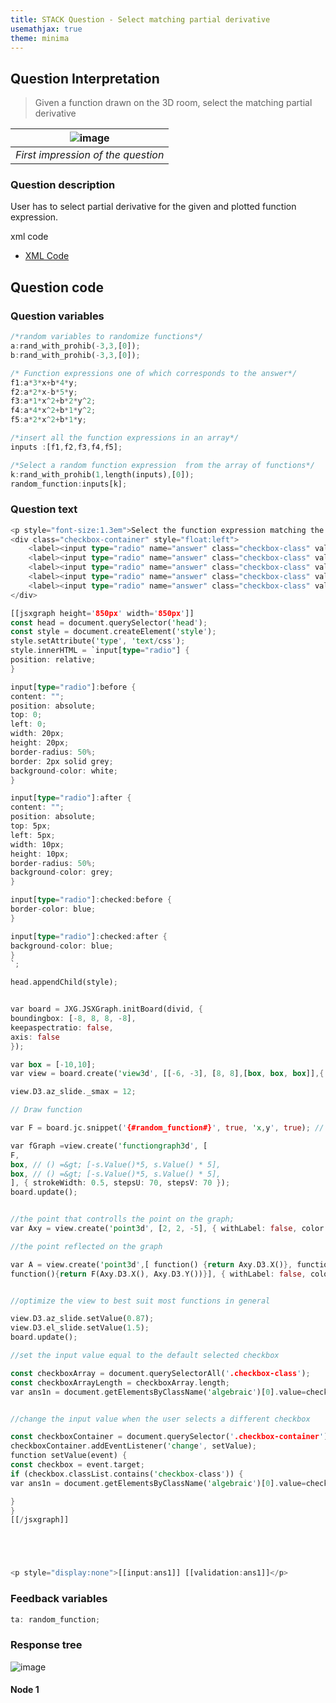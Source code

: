 ```yaml
---
title: STACK Question - Select matching partial derivative
usemathjax: true
theme: minima
---
```


## Question Interpretation

> Given a function drawn on the 3D room, select the matching partial derivative

| ![image](https://user-images.githubusercontent.com/43517080/211090094-c650cfde-c43b-4fce-b678-20c316ee8931.png) |
|:--:|
| *First impression of the question* |

### Question description
User has to select partial derivative for the given and plotted function expression.


xml code 
- [XML Code](XML/question-select-matching-partial-derivative.xml) 


## Question code

### Question variables

```rust
/*random variables to randomize functions*/
a:rand_with_prohib(-3,3,[0]);
b:rand_with_prohib(-3,3,[0]);

/* Function expressions one of which corresponds to the answer*/
f1:a*3*x+b*4*y;
f2:a*2*x-b*5*y;
f3:a*1*x^2+b*2*y^2;
f4:a*4*x^2+b*1*y^2;
f5:a*2*x^2+b*1*y;

/*insert all the function expressions in an array*/
inputs :[f1,f2,f3,f4,f5];

/*Select a random function expression  from the array of functions*/
k:rand_with_prohib(1,length(inputs),[0]);
random_function:inputs[k];


```
### Question text

```rust
<p style="font-size:1.3em">Select the function expression matching the function on the graph</p>
<div class="checkbox-container" style="float:left">
    <label><input type="radio" name="answer" class="checkbox-class" value="{#inputs[1]#}" id="A">\[ {#inputs[1]#}\]</label><br>
    <label><input type="radio" name="answer" class="checkbox-class" value="{#inputs[2]#}" id="B">\[ {#inputs[2]#}\]</label><br>
    <label><input type="radio" name="answer" class="checkbox-class" value="{#inputs[3]#}" id="C">\[ {#inputs[3]#}\]</label><br>
    <label><input type="radio" name="answer" class="checkbox-class" value="{#inputs[4]#}" id="C">\[ {#inputs[4]#}\]</label><br>
    <label><input type="radio" name="answer" class="checkbox-class" value="{#inputs[5]#}" id="C" checked="checked">\[ None\: of\: the\: above\]</label><br>
</div>

[[jsxgraph height='850px' width='850px']]
const head = document.querySelector('head');
const style = document.createElement('style');
style.setAttribute('type', 'text/css');
style.innerHTML = `input[type="radio"] {
position: relative;
}

input[type="radio"]:before {
content: "";
position: absolute;
top: 0;
left: 0;
width: 20px;
height: 20px;
border-radius: 50%;
border: 2px solid grey;
background-color: white;
}

input[type="radio"]:after {
content: "";
position: absolute;
top: 5px;
left: 5px;
width: 10px;
height: 10px;
border-radius: 50%;
background-color: grey;
}

input[type="radio"]:checked:before {
border-color: blue;
}

input[type="radio"]:checked:after {
background-color: blue;
}
`;

head.appendChild(style);


var board = JXG.JSXGraph.initBoard(divid, {
boundingbox: [-8, 8, 8, -8],
keepaspectratio: false,
axis: false
});

var box = [-10,10];
var view = board.create('view3d', [[-6, -3], [8, 8],[box, box, box]],{ xPlaneRear: {visible: false}, yPlaneRear: {visible:false}});

view.D3.az_slide._smax = 12;

// Draw function

var F = board.jc.snippet('{#random_function#}', true, 'x,y', true); // JessieCode parsing

var fGraph =view.create('functiongraph3d', [
F,
box, // () =&gt; [-s.Value()*5, s.Value() * 5],
box, // () =&gt; [-s.Value()*5, s.Value() * 5],
], { strokeWidth: 0.5, stepsU: 70, stepsV: 70 });
board.update();


//the point that controlls the point on the graph;
var Axy = view.create('point3d', [2, 2, -5], { withLabel: false, color:'gray',strokeWidth:5 });

//the point reflected on the graph

var A = view.create('point3d',[ function() {return Axy.D3.X()}, function(){return Axy.D3.Y()},
function(){return F(Axy.D3.X(), Axy.D3.Y())}], { withLabel: false, color:'red' });


//optimize the view to best suit most functions in general

view.D3.az_slide.setValue(0.87);
view.D3.el_slide.setValue(1.5);
board.update();

//set the input value equal to the default selected checkbox

const checkboxArray = document.querySelectorAll('.checkbox-class');
const checkboxArrayLength = checkboxArray.length;
var ans1n = document.getElementsByClassName('algebraic')[0].value=checkboxArray[checkboxArrayLength-1].value;


//change the input value when the user selects a different checkbox

const checkboxContainer = document.querySelector('.checkbox-container');
checkboxContainer.addEventListener('change', setValue);
function setValue(event) {
const checkbox = event.target;
if (checkbox.classList.contains('checkbox-class')) {
var ans1n = document.getElementsByClassName('algebraic')[0].value=checkbox.value;

}
}
[[/jsxgraph]]





<p style="display:none">[[input:ans1]] [[validation:ans1]]</p>
```
### Feedback variables

```rust
ta: random_function;
```
### Response tree
![image](https://user-images.githubusercontent.com/43517080/211091835-3b48dcea-7a60-4270-bb54-cdeb13df3fd9.png)
#### Node 1


